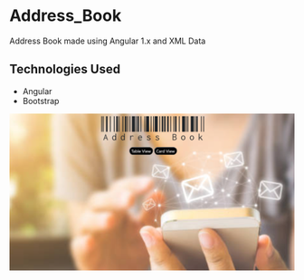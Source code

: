 # Address_Book

Address Book made using Angular 1.x and XML Data

## Technologies Used

* Angular
* Bootstrap

![home](https://github.com/illimitableissi/Address_Book/blob/main/capture.png)
